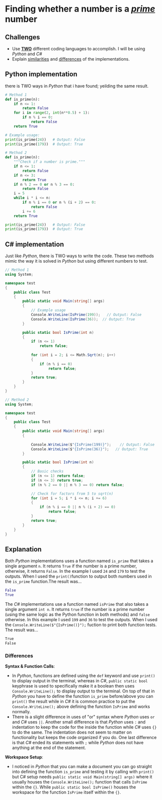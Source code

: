 # Finding whether a number is a <u><strong><em>prime</em></strong></u> number
## Challenges ##
* Use <u><strong>TWO</strong></u> different coding languages to accomplish. I will be using *Python* and *C#*
* Explain <u>similarities</u> and <u>differences</u> of the implementations.
## Python implementation
there is TWO ways in *Python* that i have found; yeilding the same result.
```python
# Method 1
def is_prime(n):
    if n <= 1:
        return False
    for i in range(2, int(n**0.5) + 1):
        if n % i == 0:
            return False
    return True

# Example usage:
print(is_prime(24))   # Output: False
print(is_prime(179))  # Output: True
```
```python
# Method 2
def is_prime(n):
    """Check if a number is prime."""
    if n <= 1:
        return False
    if n <= 3:
        return True
    if n % 2 == 0 or n % 3 == 0:
        return False
    i = 5
    while i * i <= n:
        if n % i == 0 or n % (i + 2) == 0:
            return False
        i += 6
    return True

print(is_prime(24))   # Output: False
print(is_prime(179))  # Output: True
```
## C# implementation
Just like *Python*, there is TWO ways to write the code. These two methods mimic the way it is solved in *Python* but using different numbers to test.
```c#
// Method 1
using System;

namespace test
{
    public class Test
    {
        public static void Main(string[] args)
        {
            // Example usage
            Console.WriteLine(IsPrime(199));   // Output: False
            Console.WriteLine(IsPrime(36));  // Output: True
        }

        public static bool IsPrime(int n)
        {
            if (n <= 1)
                return false;
            
            for (int i = 2; i <= Math.Sqrt(n); i++)
            {
                if (n % i == 0)
                    return false;
            }
            return true;
        }
    }
}
```
```c#
// Method 2
using System;

namespace test
{
    public class Test
    {
        public static void Main(string[] args)
        {
            
            Console.WriteLine($"{IsPrime(199)}");    // Output: False
            Console.WriteLine($"{IsPrime(36)}");   // Output: True
        }

        public static bool IsPrime(int n)
        {
            // Basic checks
            if (n <= 1) return false;
            if (n <= 3) return true;
            if (n % 2 == 0 || n % 3 == 0) return false;

            // Check for factors from 5 to sqrt(n)
            for (int i = 5; i * i <= n; i += 6)
            {
                if (n % i == 0 || n % (i + 2) == 0)
                    return false;
            }
            return true;
        }
    }
}
```
## Explanation

Both *Python* implementations uses a function named `is_prime` that takes a single argument `n`. It returns `True` if the number is a prime number, otherwise, it returns `False`. In the example I used `24` and `179` to test the outputs. When I used the `print()`function to output both numbers used in the `is_prime` function.The result was...
```python
False
True
```
The *C#* implementations use a function named `isPrime` that also takes a single argument `int n`. It returns `true` if the number is a prime number (using the same logic as the Python function in both methods) and `false` otherwise. In this example I used `199` and `36` to test the outputs. When I used the `Console.WriteLine($"{IsPrime()}");` fuction to print both function tests. 
The result was...
```c#
True
False
```
### Differences

 **Syntax & Function Calls**: 
   - In *Python*, functions are defined using the `def` keyword and use `print()` to display output in the terminal, whereas in *C#*, `public static bool` keyphrase is used to specifically make it a boolean then uses `Console.WriteLine();` to display output to the terminal. On top of that in *Python* you have to define the function `is_prime` before/above you can `print()` the result while in *C#* it is common practice to put the `Console.WriteLine();` above defining the function `IsPrime` and works normally.
   - There is a slight difference in uses of "or" syntax where *Python* uses `or` and *C#* uses `||`. Another small difference is that *Python* uses `:` and indentation to keep the code for the inside the function while *C#* uses `{}` to do the same. The indentation does not seem to matter on functionality but keeps the code organized if you do. One last difference is that *C#* ended its statements with `;` while *Python* does not have anything at the end of the statement.

 **Workspace Setup**:
   - I noticed in *Python* that you can make a document you can go straight into defining the function `is_prime` and testing it by calling with `print()` but C# setup needs `public static void Main(string[] args)` where it usually houses the `Console.WriteLine();` function that calls `IsPrime` within the `{}`. While `public static bool IsPrime()` houses the workspace for the function `IsPrime` itself within the `{}`.